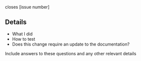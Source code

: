 closes [issue number]

## Details

- What I did
- How to test
- Does this change require an update to the documentation?

Include answers to these questions and any other relevant details

